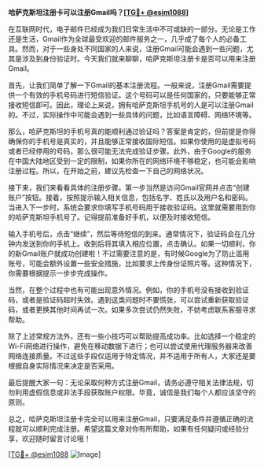 **哈萨克斯坦注册卡可以注册Gmail吗？[[TG💪+ @esim1088](https://t.me/s/esim1088)]**

在互联网时代，电子邮件已经成为我们日常生活中不可或缺的一部分。无论是工作还是生活，Gmail作为全球最受欢迎的邮件服务之一，几乎成了每个人的必备工具。然而，对于一些身处不同国家的人来说，注册Gmail可能会遇到一些问题，尤其是涉及到身份验证时。今天我们就来聊聊，哈萨克斯坦注册卡是否可以用来注册Gmail。

首先，让我们简单了解一下Gmail的基本注册流程。一般来说，注册Gmail需要提供一个有效的手机号码进行短信验证。这个号码可以是任何国家的，只要能够正常接收短信即可。因此，理论上来说，拥有哈萨克斯坦手机号的人是可以注册Gmail的。不过，实际操作中可能会遇到一些具体的问题，比如语言障碍、网络环境等。

那么，哈萨克斯坦的手机号真的能顺利通过验证吗？答案是肯定的，但前提是你得确保你的手机号是真实的，并且能够正常接收国际短信。如果你使用的是虚拟号码或者已经停用的号码，那么很可能无法完成验证步骤。此外，由于Google的服务在中国大陆地区受到一定的限制，如果你所在的网络环境不够稳定，也可能会影响注册过程。所以，在开始之前，建议先检查一下自己的网络状况。

接下来，我们来看看具体的注册步骤。第一步当然是访问Gmail官网并点击“创建账户”按钮。接着，按照提示输入相关信息，包括名字、姓氏以及用户名和密码。当进入下一步时，系统会要求你填写手机号码用于接收验证码。这里就需要用到你的哈萨克斯坦手机号了。记得提前准备好手机，以便及时接收短信。

输入手机号后，点击“继续”，然后等待短信的到来。通常情况下，验证码会在几分钟内发送到你的手机上。收到后将其填入相应位置，点击确认。如果一切顺利，你的新Gmail账户就成功创建啦！不过需要注意的是，有时候Google为了防止滥用账号，可能会额外设置一些安全措施，比如要求上传身份证照片等。这种情况下，你需要根据提示一步步完成操作。

当然，在整个过程中也有可能出现意外情况。例如，你的手机号没有接收到验证码，或者是验证码超时失效。遇到这类问题时不要慌张，可以尝试重新获取验证码，或者更换其他时间再试一次。如果多次尝试仍然失败，不妨考虑联系客服寻求帮助。

除了上述常规方法外，还有一些小技巧可以帮助提高成功率。比如选择一个稳定的Wi-Fi网络进行操作，避免在移动数据下进行；也可以尝试使用代理服务器来改善网络连接质量。不过这些手段仅适用于特定情况，并不适用于所有人，大家还是要根据自身实际情况来决定是否采用。

最后提醒大家一句：无论采取何种方式注册Gmail，请务必遵守相关法律法规，切勿利用虚假信息或非法手段获取账户权限。毕竟，诚信是我们每个人都应该坚守的原则。

总之，哈萨克斯坦注册卡完全可以用来注册Gmail，只要满足条件并遵循正确的流程就可以顺利完成注册。希望这篇文章对你有所帮助，如果有任何疑问或经验分享，欢迎随时留言讨论哦！

[[TG💪+ @esim1088](https://t.me/s/esim1088) ![Image](https://i.postimg.cc/4NQfJmqS/Snipaste-2025-05-13-00-14-12.png)]